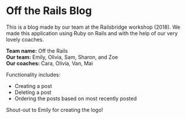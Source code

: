 # Off the Rails Blog

This is a blog made by our team at the Railsbridge workshop (2018). We made this application using Ruby on Rails and with the help of our very lovely coaches. 

<b>Team name:</b> Off the Rails <br>
<b>Our team:</b> Emily, Olivia, Sam, Sharon, and Zoe<br>
<b>Our coaches:</b> Cara, Olivia, Van, Mai

Functionality includes:
* Creating a post
* Deleting a post
* Ordering the posts based on most recently posted

Shout-out to Emily for creating the logo!
